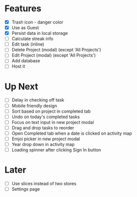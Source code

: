 # Features

- [X] Trash icon - danger color
- [X] Use as Guest
- [X] Persist data in local storage
- [ ] Calculate streak info
- [ ] Edit task (inline)
- [ ] Delete Project (modal) (except 'All Projects')
- [ ] Edit Project (modal) (except 'All Projects')
- [ ] Add database 
- [ ] Host it

# Up Next
- [ ] Delay in checking off task
- [ ] Mobile friendly design
- [ ] Sort based on project in completed tab
- [ ] Undo on today's completed tasks
- [ ] Focus on text input in new project modal
- [ ] Drag and drop tasks to reorder
- [ ] Open Completed tab when a date is clicked on activity map
- [ ] Emjoi picker in new project modal
- [ ] Year drop down in activity map
- [ ] Loading spinner after clicking Sign In button

# Later
- [ ] Use slices instead of two stores
- [ ] Settings page